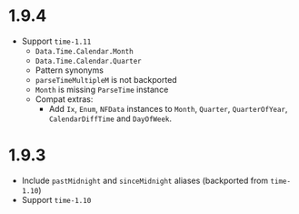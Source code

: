 # 1.9.4

- Support `time-1.11`
  - `Data.Time.Calendar.Month`
  - `Data.Time.Calendar.Quarter`
  - Pattern synonyms
  - `parseTimeMultipleM` is not backported
  - `Month` is missing `ParseTime` instance
  - Compat extras:
    - Add `Ix`, `Enum`, `NFData` instances to `Month`, `Quarter`, `QuarterOfYear`,
      `CalendarDiffTime` and `DayOfWeek`.

# 1.9.3

- Include `pastMidnight` and `sinceMidnight` aliases (backported from `time-1.10`)
- Support `time-1.10`
